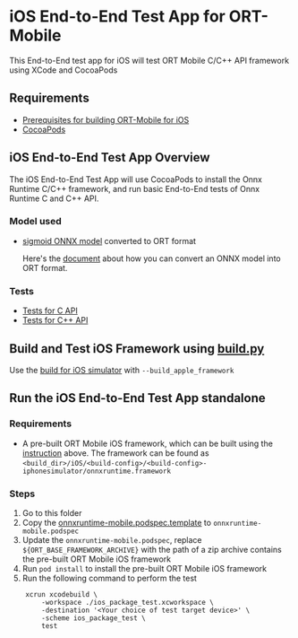 # iOS End-to-End Test App for ORT-Mobile

This End-to-End test app for iOS will test ORT Mobile C/C++ API framework using XCode and CocoaPods

## Requirements

- [Prerequisites for building ORT-Mobile for iOS](http://www.onnxruntime.ai/docs/build/android-ios.html#prerequisites-1)
- [CocoaPods](https://cocoapods.org/)

## iOS End-to-End Test App Overview

The iOS End-to-End Test App will use CocoaPods to install the Onnx Runtime C/C++ framework, and run basic End-to-End tests of Onnx Runtime C and C++ API.

### Model used
- [sigmoid ONNX model](https://github.com/onnx/onnx/blob/f9b0cc99344869c246b8f4011b8586a39841284c/onnx/backend/test/data/node/test_sigmoid/model.onnx) converted to ORT format

    Here's the [document](onnxruntime.ai/docs/tutorials/mobile/) about how you can convert an ONNX model into ORT format.

### Tests
- [Tests for C API ](./ios_package_testTests/ios_package_test_c_api.m)
- [Tests for C++ API ](./ios_package_testTests/ios_package_test_cpp_api.mm)

## Build and Test iOS Framework using [build.py](../../../../../tools/ci_build/build.py)

Use the [build for iOS simulator](http://www.onnxruntime.ai/docs/build/android-ios.html#cross-build-for-ios-simulator) with `--build_apple_framework`

## Run the iOS End-to-End Test App standalone

### Requirements

- A pre-built ORT Mobile iOS framework, which can be built using the [instruction](#build-and-test-ios-framework-using-buildpy) above. The framework can be found as `<build_dir>/iOS/<build-config>/<build-config>-iphonesimulator/onnxruntime.framework`

### Steps

1. Go to this folder
2. Copy the [onnxruntime-mobile.podspec.template](./onnxruntime-mobile.podspec.template) to `onnxruntime-mobile.podspec`
3. Update the `onnxruntime-mobile.podspec`, replace `${ORT_BASE_FRAMEWORK_ARCHIVE}` with the path of a zip archive contains the pre-built ORT Mobile iOS framework
4. Run `pod install` to install the pre-built ORT Mobile iOS framework
5. Run the following command to perform the test

```
    xcrun xcodebuild \
        -workspace ./ios_package_test.xcworkspace \
        -destination '<Your choice of test target device>' \
        -scheme ios_package_test \
        test
```